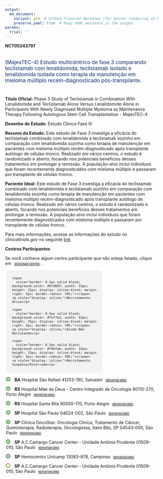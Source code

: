 ```yaml
---
output: 
  md_document:
    variant: gfm  # GitHub-flavored Markdown (for better rendering on GitHub)
    preserve_yaml: true  # Keep YAML metadata in the output
params:
  trial: ''
---
```


**NCT05243797**

<div style="padding: 5px 5px 5px 0px; font-size: 1.20em; font-weight: 500; color: #2E4A7F; text-align: left; margin-bottom: 20px">

(MajesTEC-4) Estudo multicêntrico de fase 3 comparando teclistamab com
lenalidomida, teclistamab isolado e lenalidomida isolada como terapia de
manutenção em mieloma múltiplo recém-diagnosticado pós-transplante.

</div>

**Título Oficial:** Phase 3 Study of Teclistamab in Combination With
Lenalidomide and Teclistamab Alone Versus Lenalidomide Alone in
Participants With Newly Diagnosed Multiple Myeloma as Maintenance
Therapy Following Autologous Stem Cell Transplantation - MajesTEC-4

**Desenho do Estudo:** Estudo Clinico Fase III

**Resumo do Estudo:** Este estudo de Fase 3 investiga a eficácia do
teclistamab combinado com lenalidomida e teclistamab sozinho em
comparação com lenalidomida sozinha como terapia de manutenção em
pacientes com mieloma múltiplo recém-diagnosticado após transplante
autólogo de células-tronco. Realizado em vários centros, o estudo é
randomizado e aberto, focando nos potenciais benefícios desses
tratamentos em prolongar a remissão. A população-alvo inclui indivíduos
que foram recentemente diagnosticados com mieloma múltiplo e passaram
por transplante de células-tronco.

**Paciente Ideal:** Este estudo de Fase 3 investiga a eficácia do
teclistamab combinado com lenalidomida e teclistamab sozinho em
comparação com lenalidomida sozinha como terapia de manutenção em
pacientes com mieloma múltiplo recém-diagnosticado após transplante
autólogo de células-tronco. Realizado em vários centros, o estudo é
randomizado e aberto, focando nos potenciais benefícios desses
tratamentos em prolongar a remissão. A população-alvo inclui indivíduos
que foram recentemente diagnosticados com mieloma múltiplo e passaram
por transplante de células-tronco.

Para mais informações, acesse as informações do estudo no
*clinicaltrials.gov* no seguinte
[link](https://clinicaltrials.gov/ct2/show/NCT05243797)

**Centros Participantes**

Se você conhece algum centro participante que não esteja listado, clique
em
<span style="color: #2E4A7F; margin-left: 2px; padding: 4px; background-color: #f3f2f1; border-radius: 8px; font-weight: 500; font-size: 0.6em"><a
href="https://flazar.shinyapps.io/formsapp?study_nct_id=NCT05243797&amp;location_id=N%2FA&amp;location_full_name=N%2FA&amp;form_type=Adicionar%20Centro"
target="_blank">ADICIONAR CENTRO</a></span>.

<div style="margin-bottom: 8px; margin-left: 5px; padding: 8px; max-width: 300px; background-color: #f3f2f1; border-radius: 8px; font-size: 0.9em">

<div style="margin-left: 10px;">

    <span 
      style="border: 0.5px solid black; background-color: #9fd89f; width: 15px; height: 15px; display: inline-block; margin-right: 5px; border-radius: 50%;"></span>
    <p style="display: inline;">Recrutamento Ativo</p>

</div>

<div style="margin-left: 10px;">

    <span 
      style="border: 0.5px solid black; background-color: #fef7b2; width: 15px; height: 15px; display: inline-block; margin-right: 5px; border-radius: 50%;"></span>
    <p style="display: inline;">Ainda Não Recrutando</p>

</div>

<div style="margin-left: 10px;">

    <span 
      style="border: 0.5px solid black; background-color: #f4bfab; width: 15px; height: 15px; display: inline-block; margin-right: 5px; border-radius: 50%;"></span>
    <p style="display: inline;">Recrutamento Suspenso/Encerrado</p>

</div>

</div>

<div style="margin: 3px;">

<span style="border: 0.5px solid black; display: inline-block; width: 12px; height: 12px; border-radius: 50%; margin-right: 10px; padding-bottom: 0px; background-color: #9fd89f;"></span>
<b>BA</b> Hospital São Rafael 41253-190, Salvador
<span style="color: #2E4A7F; margin-left: 2px; padding: 4px; background-color: #f3f2f1; border-radius: 8px; font-weight: 500; font-size: 0.6em"><a
href="https://flazar.shinyapps.io/formsapp?study_nct_id=NCT05243797&amp;location_id=IDORINSTITUTODORDEPESQUISAAVSAORAFAELSALVADORBRAZIL&amp;location_full_name=Hospital%20S%C3%A3o%20Rafael%2C%2041253-190%2C%20Salvador&amp;form_type=Reportar%20Erro"
target="_blank">REPORTAR ERRO</a></span>

</div>

<div style="margin: 3px;">

<span style="border: 0.5px solid black; display: inline-block; width: 12px; height: 12px; border-radius: 50%; margin-right: 10px; padding-bottom: 0px; background-color: #9fd89f;"></span>
<b>RS</b> Hospital Mãe de Deus - Centro Integrado de Oncologia
90110-270, Porto Alegre
<span style="color: #2E4A7F; margin-left: 2px; padding: 4px; background-color: #f3f2f1; border-radius: 8px; font-weight: 500; font-size: 0.6em"><a
href="https://flazar.shinyapps.io/formsapp?study_nct_id=NCT05243797&amp;location_id=HOSPITALMAEDEDEUSCENTROINTEGRADODEONCOLOGIAPORTOALEGREBRAZIL&amp;location_full_name=Hospital%20M%C3%A3e%20de%20Deus%20-%20Centro%20Integrado%20de%20Oncologia%2C%2090110-270%2C%20Porto%20Alegre&amp;form_type=Reportar%20Erro"
target="_blank">REPORTAR ERRO</a></span>

</div>

<div style="margin: 3px;">

<span style="border: 0.5px solid black; display: inline-block; width: 12px; height: 12px; border-radius: 50%; margin-right: 10px; padding-bottom: 0px; background-color: #9fd89f;"></span>
<b>RS</b> Hospital Santa Rita 90050-170, Porto Alegre
<span style="color: #2E4A7F; margin-left: 2px; padding: 4px; background-color: #f3f2f1; border-radius: 8px; font-weight: 500; font-size: 0.6em"><a
href="https://flazar.shinyapps.io/formsapp?study_nct_id=NCT05243797&amp;location_id=HOSPITALSANTARITAPORTOALEGREBRAZIL&amp;location_full_name=Hospital%20Santa%20Rita%2C%2090050-170%2C%20Porto%20Alegre&amp;form_type=Reportar%20Erro"
target="_blank">REPORTAR ERRO</a></span>

</div>

<div style="margin: 3px;">

<span style="border: 0.5px solid black; display: inline-block; width: 12px; height: 12px; border-radius: 50%; margin-right: 10px; padding-bottom: 0px; background-color: #9fd89f;"></span>
<b>SP</b> Hospital São Paulo 04024-002, São Paulo
<span style="color: #2E4A7F; margin-left: 2px; padding: 4px; background-color: #f3f2f1; border-radius: 8px; font-weight: 500; font-size: 0.6em"><a
href="https://flazar.shinyapps.io/formsapp?study_nct_id=NCT05243797&amp;location_id=UNIVERSIDADEFEDERALDESAOPAULOHOSPITALSAOPAULOSAOPAULOBRAZIL&amp;location_full_name=Hospital%20S%C3%A3o%20Paulo%2C%2004024-002%2C%20S%C3%A3o%20Paulo&amp;form_type=Reportar%20Erro"
target="_blank">REPORTAR ERRO</a></span>

</div>

<div style="margin: 3px;">

<span style="border: 0.5px solid black; display: inline-block; width: 12px; height: 12px; border-radius: 50%; margin-right: 10px; padding-bottom: 0px; background-color: #9fd89f;"></span>
<b>SP</b> Clinica OncoStar: Oncologia Clínica, Tratamento de Câncer,
Quimioterapia, Radioterapia, Oncologistas, Itaim Bibi, SP 04543-000, São
Paulo
<span style="color: #2E4A7F; margin-left: 2px; padding: 4px; background-color: #f3f2f1; border-radius: 8px; font-weight: 500; font-size: 0.6em"><a
href="https://flazar.shinyapps.io/formsapp?study_nct_id=NCT05243797&amp;location_id=ONCOSTARSAOPAULOBRAZIL&amp;location_full_name=Clinica%20OncoStar%3A%20Oncologia%20Cl%C3%ADnica%2C%20Tratamento%20de%20C%C3%A2ncer%2C%20Quimioterapia%2C%20Radioterapia%2C%20Oncologistas%2C%20Itaim%20Bibi%2C%20SP%2C%2004543-000%2C%20S%C3%A3o%20Paulo&amp;form_type=Reportar%20Erro"
target="_blank">REPORTAR ERRO</a></span>

</div>

<div style="margin: 3px;">

<span style="border: 0.5px solid black; display: inline-block; width: 12px; height: 12px; border-radius: 50%; margin-right: 10px; padding-bottom: 0px; background-color: #9fd89f;"></span>
<b>SP</b> A.C.Camargo Cancer Center - Unidade Antônio Prudente
01509-010, São Paulo
<span style="color: #2E4A7F; margin-left: 2px; padding: 4px; background-color: #f3f2f1; border-radius: 8px; font-weight: 500; font-size: 0.6em"><a
href="https://flazar.shinyapps.io/formsapp?study_nct_id=NCT05243797&amp;location_id=DEPARTAMENTODEONCOLOGIACLINICAACCAMARGOCANCERCENTERSAOPAULOBRAZIL&amp;location_full_name=A.C.Camargo%20Cancer%20Center%20-%20Unidade%20Ant%C3%B4nio%20Prudente%2C%2001509-010%2C%20S%C3%A3o%20Paulo&amp;form_type=Reportar%20Erro"
target="_blank">REPORTAR ERRO</a></span>

</div>

<div style="margin: 3px;">

<span style="border: 0.5px solid black; display: inline-block; width: 12px; height: 12px; border-radius: 50%; margin-right: 10px; padding-bottom: 0px; background-color: #9fd89f;"></span>
<b>SP</b> Hemocentro Unicamp 13083-878, Campinas
<span style="color: #2E4A7F; margin-left: 2px; padding: 4px; background-color: #f3f2f1; border-radius: 8px; font-weight: 500; font-size: 0.6em"><a
href="https://flazar.shinyapps.io/formsapp?study_nct_id=NCT05243797&amp;location_id=HEMOCENTROUNICAMPUNIVERSIDADEESTADUALDECAMPINASSAOPAULOBRAZIL&amp;location_full_name=Hemocentro%20Unicamp%2C%2013083-878%2C%20Campinas&amp;form_type=Reportar%20Erro"
target="_blank">REPORTAR ERRO</a></span>

</div>

<div style="margin: 3px;">

<span style="border: 0.5px solid black; display: inline-block; width: 12px; height: 12px; border-radius: 50%; margin-right: 10px; padding-bottom: 0px; background-color: #fef7b2;"></span>
<b>SP</b> A.C.Camargo Cancer Center - Unidade Antônio Prudente
01509-010, São Paulo
<span style="color: #2E4A7F; margin-left: 2px; padding: 4px; background-color: #f3f2f1; border-radius: 8px; font-weight: 500; font-size: 0.6em"><a
href="https://flazar.shinyapps.io/formsapp?study_nct_id=NCT05243797&amp;location_id=ACCAMARGOCANCERCENTERSAOPAULOBRAZIL&amp;location_full_name=A.C.Camargo%20Cancer%20Center%20-%20Unidade%20Ant%C3%B4nio%20Prudente%2C%2001509-010%2C%20S%C3%A3o%20Paulo&amp;form_type=Reportar%20Erro"
target="_blank">REPORTAR ERRO</a></span>

</div>
